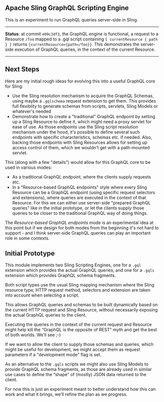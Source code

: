 Apache Sling GraphQL Scripting Engine
----

This is an experiment to run GraphQL queries server-side in Sling.

----

**Status**: at commit `e09c3df3`, the GraphQL engine is functional, 
a request to a Resource `/foo` mapped to a .gql script containing 
`{ currentResource { path } }` returns `{currentResource={path=/foo}}`.
This demonstrates the server-side execution of GraphQL queries, 
in the context of the current Resource.

----

## Next Steps
Here are my initial rough ideas for evolving this into a useful GraphQL core for Sling:

  * Use the Sling resolution mechanism to acquire the GraphQL Schemas, using maybe a `.gqlschema` request extension to get them. This provides full flexiblity to generate schemas from scripts, servlets, Sling Models or whatever's needed
  * Demonstrate how to create a "traditional" GraphQL endpoint by setting up a Sling Resource to define it, which might need a proxy servlet for ease of use. As those endpoints use the Sling script resolution mechanism under the hood, it's possible to define several such endpoints with specific characteristics, schemas etc. if needed. Also, backing those endpoints with Sling Resources allows for setting up access control of them, which we wouldn't get with a path-mounted servlet.
  
This (along with a few "details") would allow for this GraphQL core to be used in various modes:

  * As a traditional GraphQL endpoint, where the clients supply requests etc.
  * In a "Resource-based GraphQL endpoints" style where every Sling Resource can be a GraphQL endpoint (using specific request selectors and extensions), where queries are executed in the context of that Resource. For this we can either use server-side "prepared GraphQL queries" like in the initial prototype, or let the clients supply those queries to be closer to the traditional GraphQL way of doing things. 
  
The _Resource-based GraphQL endpoints_ mode is an experimental idea at this point but if we design for both modes from the beginning it's not hard to support - and I think server-side GraphQL queries can play an important role in some contexts.

## Initial Prototype

This module implements two Sling Scripting Engines, one for a `.gql` extension which
provides the actual GraphQL queries, and one for a `.gqls` extension which
provides GraphQL schema fragments.

Both script types use the usual Sling mapping mechanism where the Sling
resource type, HTTP request method, selectors and extension are taken
into account when selecting a script.

This allows GraphQL queries and schemas to be built dynamically based on
the current HTTP request and Sling Resource, without necessarily exposing
the actual GraphQL queries to the client.

Executing the queries in the context of the current request and Resource
might help kill the “GraphQL is the opposite of REST” myth and get the
best of both worlds. We’ll see ;-)

If we want to allow the client to supply those schemas and queries, which
might be useful for development, we might accept them as request parameters
if a "development mode" flag is set.

As an alternative to the `.gqls` scripts we might also use Sling Models to
provide GraphQL schema fragments, as those are already used in similar
use cases to define the “shape” of (mostly) JSON data returned to the client.

For now this is just an experiment meant to better understand how this can 
work and what it brings, we’ll refine the plan as we progress.
